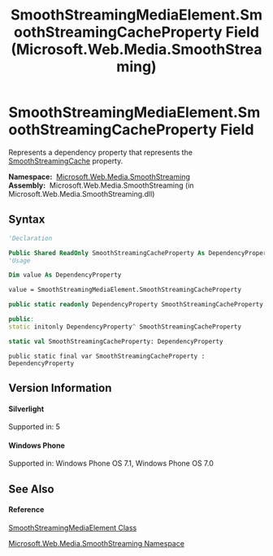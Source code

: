 ﻿---
title: SmoothStreamingMediaElement.SmoothStreamingCacheProperty Field (Microsoft.Web.Media.SmoothStreaming)
TOCTitle: SmoothStreamingCacheProperty Field
ms:assetid: F:Microsoft.Web.Media.SmoothStreaming.SmoothStreamingMediaElement.SmoothStreamingCacheProperty
ms:mtpsurl: https://msdn.microsoft.com/en-us/library/microsoft.web.media.smoothstreaming.smoothstreamingmediaelement.smoothstreamingcacheproperty(v=VS.95)
ms:contentKeyID: 46307577
ms.date: 05/31/2012
mtps_version: v=VS.95
f1_keywords:
- Microsoft.Web.Media.SmoothStreaming.SmoothStreamingMediaElement.SmoothStreamingCacheProperty
dev_langs:
- CSharp
- JScript
- VB
- FSharp
- c++
api_location:
- Microsoft.Web.Media.SmoothStreaming.dll
api_name:
- Microsoft.Web.Media.SmoothStreaming.SmoothStreamingMediaElement.SmoothStreamingCacheProperty
api_type:
- Managed
topic_type:
- apiref
- kbSyntax
product_family_name: VS
ROBOTS: INDEX,FOLLOW
---

# SmoothStreamingMediaElement.SmoothStreamingCacheProperty Field

Represents a dependency property that represents the [SmoothStreamingCache](smoothstreamingmediaelement-smoothstreamingcache-property-microsoft-web-media-smoothstreaming_1.md) property.

**Namespace:**  [Microsoft.Web.Media.SmoothStreaming](microsoft-web-media-smoothstreaming-namespace_1.md)  
**Assembly:**  Microsoft.Web.Media.SmoothStreaming (in Microsoft.Web.Media.SmoothStreaming.dll)

## Syntax

``` vb
'Declaration

Public Shared ReadOnly SmoothStreamingCacheProperty As DependencyProperty
'Usage

Dim value As DependencyProperty

value = SmoothStreamingMediaElement.SmoothStreamingCacheProperty
```

``` csharp
public static readonly DependencyProperty SmoothStreamingCacheProperty
```

``` c++
public:
static initonly DependencyProperty^ SmoothStreamingCacheProperty
```

``` fsharp
static val SmoothStreamingCacheProperty: DependencyProperty
```

``` jscript
public static final var SmoothStreamingCacheProperty : DependencyProperty
```

## Version Information

#### Silverlight

Supported in: 5  

#### Windows Phone

Supported in: Windows Phone OS 7.1, Windows Phone OS 7.0  

## See Also

#### Reference

[SmoothStreamingMediaElement Class](smoothstreamingmediaelement-class-microsoft-web-media-smoothstreaming_1.md)

[Microsoft.Web.Media.SmoothStreaming Namespace](microsoft-web-media-smoothstreaming-namespace_1.md)

